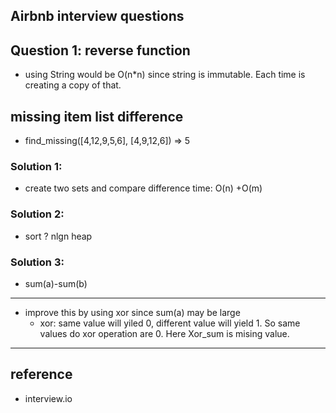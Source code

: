 ## Airbnb interview questions

## Question 1: reverse function
- using String would be O(n*n) since string is immutable. Each time is creating a copy of that.

## missing item list difference
- find_missing([4,12,9,5,6], [4,9,12,6]) => 5
### Solution 1:
- create two sets and compare difference time: O(n) +O(m)

### Solution 2:
- sort ? nlgn heap

### Solution 3:
- sum(a)-sum(b) 
-----------------------------------------------------------------
- improve this by using xor since sum(a) may be large
  - xor: same value will yiled 0, different value will yield 1. So same values do xor operation are 0. Here Xor_sum is mising value.
-----------------------------------------------------------------

## reference
- interview.io
